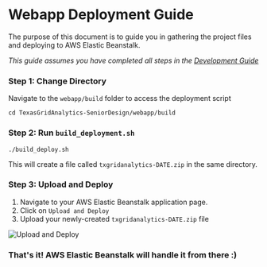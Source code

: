 # Webapp Deployment Guide

The purpose of this document is to guide you in gathering the project files and deploying to AWS Elastic Beanstalk.

*This guide assumes you have completed all steps in the [Development Guide](development-guide.md)*

### Step 1: Change Directory

Navigate to the `webapp/build` folder to access the deployment script
```
cd TexasGridAnalytics-SeniorDesign/webapp/build
```

### Step 2: Run `build_deployment.sh`
```
./build_deploy.sh
```
This will create a file called `txgridanalytics-DATE.zip` in the same directory.

### Step 3: Upload and Deploy

1. Navigate to your AWS Elastic Beanstalk application page.
2. Click on `Upload and Deploy`
3. Upload your newly-created `txgridanalytics-DATE.zip` file

![Upload and Deploy](https://i.stack.imgur.com/ZJTre.png)

### That's it! AWS Elastic Beanstalk will handle it from there :)
